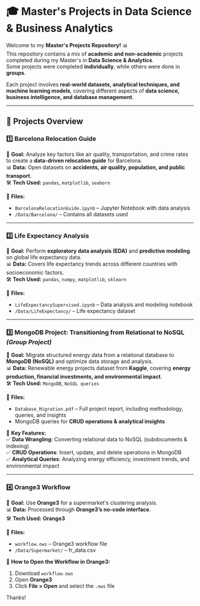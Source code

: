 # 🎓 Master's Projects in Data Science & Business Analytics

Welcome to my **Master's Projects Repository!** 📊  
This repository contains a mix of **academic and non-academic** projects completed during my Master's in **Data Science & Analytics**.  
Some projects were completed **individually**, while others were done in **groups**.  

Each project involves **real-world datasets, analytical techniques, and machine learning models**, covering different aspects of **data science, business intelligence, and database management**.  

---

## 📂 Projects Overview

### **1️⃣ Barcelona Relocation Guide**
📍 **Goal:** Analyze key factors like air quality, transportation, and crime rates to create a **data-driven relocation guide** for Barcelona.  
📊 **Data:** Open datasets on **accidents, air quality, population, and public transport**.  
🛠️ **Tech Used:** `pandas`, `matplotlib`, `seaborn`  

📁 **Files:**  
- `BarcelonaRelocationGuide.ipynb` – Jupyter Notebook with data analysis  
- `/Data/Barcelona/` – Contains all datasets used  

---

### **2️⃣ Life Expectancy Analysis**
📍 **Goal:** Perform **exploratory data analysis (EDA)** and **predictive modeling** on global life expectancy data.  
📊 **Data:** Covers life expectancy trends across different countries with socioeconomic factors.  
🛠️ **Tech Used:** `pandas`, `numpy`, `matplotlib`, `sklearn`  

📁 **Files:**  
- `LifeExpectancySupervised.ipynb` – Data analysis and modeling notebook  
- `/Data/LifeExpectancy/` – Life expectancy dataset  

---

### **3️⃣ MongoDB Project: Transitioning from Relational to NoSQL** *(Group Project)*
📍 **Goal:** Migrate structured energy data from a relational database to **MongoDB (NoSQL)** and optimize data storage and analysis.  
📊 **Data:** Renewable energy projects dataset from **Kaggle**, covering **energy production, financial investments, and environmental impact**.  
🛠️ **Tech Used:** `MongoDB`, `NoSQL queries`  

📁 **Files:**  
- `Database_Migration.pdf` – Full project report, including methodology, queries, and insights  
- MongoDB queries for **CRUD operations & analytical insights**  

🔎 **Key Features:**  
✅ **Data Wrangling**: Converting relational data to NoSQL (subdocuments & indexing)  
✅ **CRUD Operations**: Insert, update, and delete operations in MongoDB  
✅ **Analytical Queries**: Analyzing energy efficiency, investment trends, and environmental impact  

---

### **4️⃣ Orange3 Workflow**
📍 **Goal:** Use **Orange3** for a supermarket's clustering analysis.  
📊 **Data:** Processed through **Orange3’s no-code interface**.  
🛠️ **Tech Used:** **Orange3**  

📁 **Files:**  
- `workflow.ows` – Orange3 workflow file  
-  `/Data/Supermarket/` – fr_data.csv 

📝 **How to Open the Workflow in Orange3:**  
1. Download `workflow.ows`  
2. Open **Orange3**  
3. Click **File > Open** and select the `.ows` file  

Thanks!